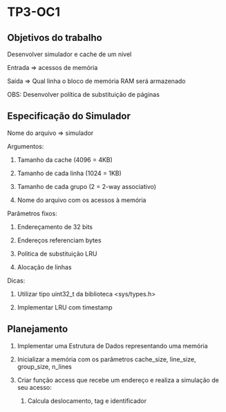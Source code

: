 # TP3-OC1

## Objetivos do trabalho

Desenvolver simulador e cache de um nível

Entrada => acessos de memória

Saída => Qual linha o bloco de memória RAM será armazenado

OBS: Desenvolver política de substituição de páginas

## Especificação do Simulador

Nome do arquivo => simulador

Argumentos:

1. Tamanho da cache (4096 = 4KB)

2. Tamanho de cada linha (1024 = 1KB)

3. Tamanho de cada grupo (2 = 2-way associativo)

4. Nome do arquivo com os acessos à memória

Parâmetros fixos:

1. Endereçamento de 32 bits

2. Endereços referenciam bytes

3. Politica de substituição LRU

4. Alocação de linhas

Dicas:

1. Utilizar tipo uint32_t da biblioteca <sys/types.h>

2. Implementar LRU com timestamp

## Planejamento

1. Implementar uma Estrutura de Dados representando uma memória

2. Inicializar a memória com os parâmetros cache_size, line_size, group_size, n_lines

3. Criar função access que recebe um endereço e realiza a simulação de seu acesso:

	1. Calcula deslocamento, tag e identificador
